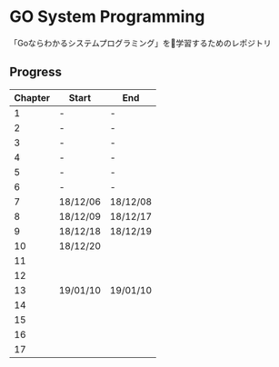 # GO System Programming

「Goならわかるシステムプログラミング」を学習するためのレポジトリ

## Progress

| Chapter | Start    | End      |
| ------- | -------- | -------- |
| 1       | -        | -        |
| 2       | -        | -        |
| 3       | -        | -        |
| 4       | -        | -        |
| 5       | -        | -        |
| 6       | -        | -        |
| 7       | 18/12/06 | 18/12/08 |
| 8       | 18/12/09 | 18/12/17 |
| 9       | 18/12/18 | 18/12/19 |
| 10      | 18/12/20 |          |
| 11      |          |          |
| 12      |          |          |
| 13      | 19/01/10 | 19/01/10 |
| 14      |          |          |
| 15      |          |          |
| 16      |          |          |
| 17      |          |          |
